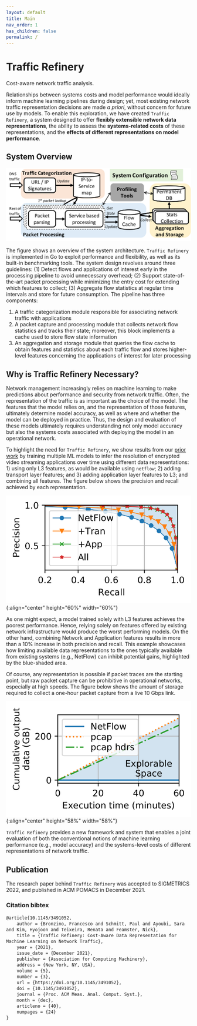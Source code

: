 ```yaml
---
layout: default
title: Main
nav_order: 1
has_children: false
permalink: /
---
```


# Traffic Refinery
Cost-aware network traffic analysis.

Relationships between systems costs and model performance would ideally inform
machine learning pipelines during design; yet, most existing network traffic
representation decisions are made *a priori*, without concern for future use by
models. To enable this exploration, we have created `Traffic Refinery`, a system
designed to offer **flexibly extensible network data representations**, the
ability to assess the **systems-related costs** of these representations, and
the **effects of different representations on model performance**. 

## System Overview
![Traffic Refinery System Overview Diagram](assets/system.png)

The figure shows an overview of the system architecture. `Traffic Refinery` is
implemented in Go to exploit performance and flexibility, as well as its
built-in benchmarking tools. The system design revolves around three guidelines:
(1) Detect flows and applications of interest early in the processing pipeline
to avoid unnecessary overhead; (2) Support state-of-the-art packet processing
while minimizing the entry cost for extending which features to collect; (3)
Aggregate flow statistics at regular time intervals and store for future
consumption. The pipeline has three components: 

1. A traffic categorization module responsible for associating network traffic
   with applications 
2. A packet capture and processing module that collects network flow statistics
   and tracks their state; moreover, this block implements a cache used to store
   flow state information
3. An aggregation and storage module that queries the flow cache to obtain
   features and statistics about each traffic flow and stores higher-level
   features concerning the applications of interest for later processing

## Why is Traffic Refinery Necessary?
Network management increasingly relies on machine learning to make predictions
about performance and security from network traffic. Often, the representation
of the traffic is as important as the choice of the model. The features that the
model relies on, and the representation of those features, ultimately determine
model accuracy, as well as where and whether the model can be deployed in
practice. Thus, the design and evaluation of these models ultimately requires
understanding not only model accuracy but also the systems costs associated with
deploying the model in an operational network. 

To highlight the need for `Traffic Refinery`, we show results from our [prior
work](https://dl.acm.org/doi/10.1145/3366704) by training multiple ML models to
infer the resolution of encrypted video streaming applications over time using
different data representations: 1) using only L3 features, as would be available
using `netflow`; 2) adding transport layer features; and 3) adding application
layer features to L3; and combining all features. The figure below shows the
precision and recall achieved by each representation. 

![Resolution inference features](assets/resolution_features.png){:align="center" height="60%" width="60%"}

As one might expect, a model trained solely with L3 features achieves the
poorest performance. Hence, relying solely on features offered by existing
network infrastructure would produce the worst performing models. On the other
hand, combining Network and Application features results in more than a 10%
increase in both precision and recall. This example showcases how limiting
available data representations to the ones typically available from existing
systems (e.g., NetFlow) can inhibit potential gains, highlighted by the
blue-shaded area. 

Of course, any representation is possible if packet traces are the starting
point, but raw packet capture can be prohibitive in operational networks,
especially at high speeds.  The figure below shows the amount of storage
required to collect a one-hour packet capture from a live 10 Gbps link. 

![Storage profile](assets/storage_profile.png){:align="center" height="58%" width="58%"}


`Traffic Refinery` provides a new framework and system that enables a joint
evaluation of both the conventional notions of machine learning performance
(e.g., model accuracy) and the systems-level costs of different representations
of network traffic. 

## Publication
The research paper behind `Traffic Refinery` was accepted to SIGMETRICS 2022,
and published in ACM POMACS in December 2021.

### Citation bibtex
```
@article{10.1145/3491052,
    author = {Bronzino, Francesco and Schmitt, Paul and Ayoubi, Sara and Kim, Hyojoon and Teixeira, Renata and Feamster, Nick},
    title = {Traffic Refinery: Cost-Aware Data Representation for Machine Learning on Network Traffic},
    year = {2021},
    issue_date = {December 2021},
    publisher = {Association for Computing Machinery},
    address = {New York, NY, USA},
    volume = {5},
    number = {3},
    url = {https://doi.org/10.1145/3491052},
    doi = {10.1145/3491052},
    journal = {Proc. ACM Meas. Anal. Comput. Syst.},
    month = {dec},
    articleno = {40},
    numpages = {24}
}
```
